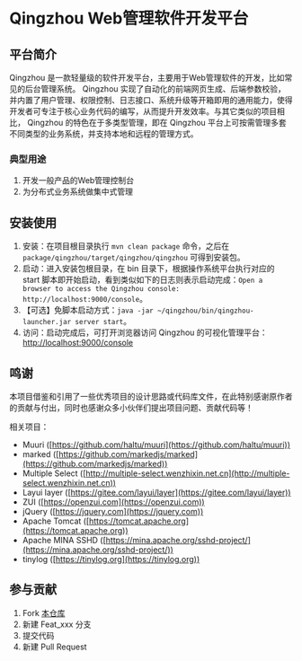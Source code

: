 #  Qingzhou Web管理软件开发平台

## 平台简介

 Qingzhou 是一款轻量级的软件开发平台，主要用于Web管理软件的开发，比如常见的后台管理系统。 Qingzhou 实现了自动化的前端网页生成、后端参数校验，并内置了用户管理、权限控制、日志接口、系统升级等开箱即用的通用能力，使得开发者可专注于核心业务代码的编写，从而提升开发效率。与其它类似的项目相比， Qingzhou 的特色在于多类型管理，即在 Qingzhou 平台上可按需管理多套不同类型的业务系统，并支持本地和远程的管理方式。

### 典型用途

1. 开发一般产品的Web管理控制台
2. 为分布式业务系统做集中式管理

## 安装使用

1. 安装：在项目根目录执行 `mvn clean package` 命令，之后在 `package/qingzhou/target/qingzhou/qingzhou` 可得到安装包。
2. 启动：进入安装包根目录，在 bin 目录下，根据操作系统平台执行对应的 start
   脚本即开始启动，看到类似如下的日志则表示启动完成：`Open a browser to access the Qingzhou
   console: http://localhost:9000/console`。
3. 【可选】免脚本启动方式：`java -jar ~/qingzhou/bin/qingzhou-launcher.jar server start`。
4. 访问：启动完成后，可打开浏览器访问 Qingzhou 的可视化管理平台： [http://localhost:9000/console](http://localhost:9000/console)

## 鸣谢

本项目借鉴和引用了一些优秀项目的设计思路或代码库文件，在此特别感谢原作者的贡献与付出，同时也感谢众多小伙伴们提出项目问题、贡献代码等！

相关项目：

+ Muuri ([https://github.com/haltu/muuri](https://github.com/haltu/muuri))
+ marked ([https://github.com/markedjs/marked](https://github.com/markedjs/marked))
+ Multiple Select ([http://multiple-select.wenzhixin.net.cn](http://multiple-select.wenzhixin.net.cn))
+ Layui layer ([https://gitee.com/layui/layer](https://gitee.com/layui/layer))
+ ZUI ([https://openzui.com](https://openzui.com))
+ jQuery ([https://jquery.com](https://jquery.com))
+ Apache Tomcat ([https://tomcat.apache.org](https://tomcat.apache.org))
+ Apache MINA SSHD ([https://mina.apache.org/sshd-project/](https://mina.apache.org/sshd-project/))
+ tinylog ([https://tinylog.org](https://tinylog.org))

## 参与贡献

1. Fork [本仓库](https://gitee.com/openeuler/qingzhou)
2. 新建 Feat_xxx 分支
3. 提交代码
4. 新建 Pull Request
